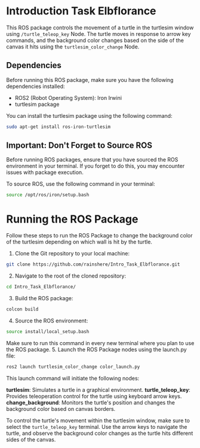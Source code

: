 # Introduction Task Elbflorance

This ROS package controls the movement of a turtle in the turtlesim window using `/turtle_teleop_key` Node. The turtle moves in response to arrow key commands, and the background color changes based on the side of the canvas it hits using the `turtlesim_color_change` Node.

## Dependencies
Before running this ROS package, make sure you have the following dependencies installed:

- ROS2 (Robot Operating System): Iron Irwini
- turtlesim package

You can install the turtlesim package using the following command:
```bash
sudo apt-get install ros-iron-turtlesim
```

## Important: Don't Forget to Source ROS

Before running ROS packages, ensure that you have sourced the ROS environment in your terminal. If you forget to do this, you may encounter issues with package execution.

To source ROS, use the following command in your terminal:

```bash
source /opt/ros/iron/setup.bash
```

# Running the ROS Package
Follow these steps to run the ROS Package to change the background color of the turtlesim depending on which wall is hit by the turtle.

1. Clone the Git repository to your local machine:
```bash
git clone https://github.com/rainshere/Intro_Task_Elbflorance.git
```
2. Navigate to the root of the cloned repository:
```bash
cd Intro_Task_Elbflorance/
```
3. Build the ROS package:
```bash
colcon build
```
4. Source the ROS environment:
```bash
source install/local_setup.bash
```
Make sure to run this command in every new terminal where you plan to use the ROS package.
5. Launch the ROS Package nodes using the launch.py file:
```bash
ros2 launch turtlesim_color_change color_launch.py
```
This launch command will initiate the following nodes:

**turtlesim**: Simulates a turtle in a graphical environment.
**turtle_teleop_key**: Provides teleoperation control for the turtle using keyboard arrow keys.
**change_background**: Monitors the turtle's position and changes the background color based on canvas borders.

To control the turtle's movement within the turtlesim window, make sure to select the `turtle_teleop_key` terminal. Use the arrow keys to navigate the turtle, and observe the background color changes as the turtle hits different sides of the canvas.
